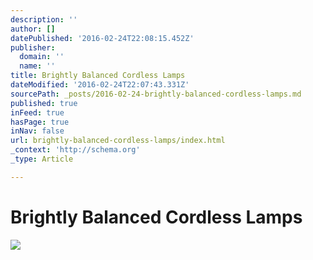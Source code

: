 ```yaml
---
description: ''
author: []
datePublished: '2016-02-24T22:08:15.452Z'
publisher:
  domain: ''
  name: ''
title: Brightly Balanced Cordless Lamps
dateModified: '2016-02-24T22:07:43.331Z'
sourcePath: _posts/2016-02-24-brightly-balanced-cordless-lamps.md
published: true
inFeed: true
hasPage: true
inNav: false
url: brightly-balanced-cordless-lamps/index.html
_context: 'http://schema.org'
_type: Article

---
```

# Brightly Balanced Cordless Lamps
![](https://the-grid-user-content.s3-us-west-2.amazonaws.com/3929b955-623c-45f0-9351-dbec9ca4099c.png)
